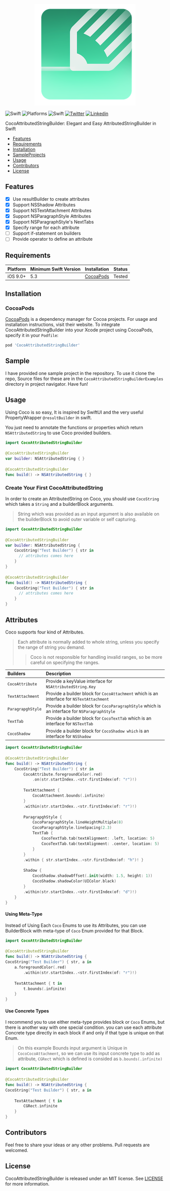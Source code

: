 
<p align="center">
  <img src="https://github.com/kiarashvosough1999/CocoAttributedStringBuilder/blob/master/resources/coco_icon.png">
</p>

![Swift](https://img.shields.io/badge/Swift-5.3_or_Higher-orange?style=flat-square)
![Platforms](https://img.shields.io/badge/Platforms-iOS_9_or_Higher-yellowgreen?style=flat-square)
![Swift](https://img.shields.io/badge/Swift-5.3_or_Higher-orange?style=flat-square)
[![Twitter](https://img.shields.io/badge/Twitter-@Vosough_k-blue.svg?style=flat-square)](https://twitter.com/vosough_k)
[![Linkedin](https://img.shields.io/badge/Linkedin-KiarashVosough-blue.svg?style=flat-square)](https://www.linkedin.com/in/kiarashvosough/)

CocoAttributedStringBuilder: Elegant and Easy AttributedStringBuilder in Swift

- [Features](#features)
- [Requirements](#requirements)
- [Installation](#installation)
- [SampleProjects](#sample)
- [Usage](#usage)
- [Contributors](#contributors)
- [License](#license)

## Features

- [x] Use resultBuilder to create attributes
- [x] Support NSShadow Attributes
- [x] Support NSTextAttachment Attributes
- [x] Support NSParagraphStyle Attributes
- [x] Support NSParagraphStyle's NextTabs
- [x] Specify range for each attribute
- [ ] Support if-statement on builders
- [ ] Provide operator to define an attribute

## Requirements

| Platform | Minimum Swift Version | Installation | Status |
| --- | --- | --- | --- |
| iOS 9.0+ | 5.3 | [CocoaPods](#cocoapods) | Tested |

## Installation

### CocoaPods

[CocoaPods](https://cocoapods.org) is a dependency manager for Cocoa projects. For usage and installation instructions, visit their website. To integrate CocoAttributedStringBuilder into your Xcode project using CocoaPods, specify it in your `Podfile`:

```ruby
pod 'CocoAttributedStringBuilder'
```

## Sample

I have provided one sample project in the repository. To use it clone the repo, Source files for these are in the `CocoAttributedStringBuilderExamples` directory in project navigator. Have fun!

## Usage

Using Coco is so easy, It is inspired by SwiftUI and the very useful PropertyWrapper `@resultBuilder` in swift.

You just need to annotate the functions or properties which return `NSAttributedString` to use Coco provided builders.

```swift
import CocoAttributedStringBuilder

@CocoAttributedStringBuilder
var builder: NSAttributedString { }

@CocoAttributedStringBuilder
func build() -> NSAttributedString { }
```

### Create Your First CocoAttributedString

In order to create an AttributedString on Coco, you should use `CocoString` which takes a `String` and a builderBlock arguments.

> String which was provided as an input argument is also available on the builderBlock to avoid outer variable or self capturing.

```swift
import CocoAttributedStringBuilder

@CocoAttributedStringBuilder
var builder: NSAttributedString {
    CocoString("Test Builder") { str in 
      // attributes comes here
    }
}

@CocoAttributedStringBuilder
func build() -> NSAttributedString {
    CocoString("Test Builder") { str in 
      // attributes comes here
    }
}
```


## Attributes

Coco supports four kind of Attributes.

> Each attribute is normally added to whole string, unless you specify the range of string you demand.
>> Coco is not responsible for handling invalid ranges, so be more careful on specifying the ranges.

| Builders            | Description |
| :-------------      |:-------------|
| `CocoAttribute`     | Provide a keyValue interface for `NSAttributedString.Key` |
| `TextAttachment`    | Provide a builder block for `CocoAttachment` which is an interface for `NSTextAttachment` |
| `ParagrapghStyle`   | Provide a builder block for `CocoParagraphStyle` which is an interface for `NSParagraphStyle` |
| `TextTab`           | Provide a builder block for `CocoTextTab` which is an interface for `NSTextTab` |
| `CocoShadow`        | Provide a builder block for `CocoShadow which` is an interface for `NSShadow` |

```swift
import CocoAttributedStringBuilder

@CocoAttributedStringBuilder
func build() -> NSAttributedString {
    CocoString("Test Builder") { str in
        CocoAttribute.foregroundColor(.red)
            .on(str.startIndex..<str.firstIndex(of: "r")!)

        TextAttachment {
            CocoAttachment.bounds(.infinite)
        }
        .within(str.startIndex..<str.firstIndex(of: "r")!)
        
        ParagrapghStyle {
            CocoParagraphStyle.lineHeightMultiple(8)
            CocoParagraphStyle.lineSpacing(2.3)
            TextTab {
                CocoTextTab.tab(textAlignment: .left, location: 5)
                CocoTextTab.tab(textAlignment: .center, location: 5)
            }
        }
        .within { str.startIndex..<str.firstIndex(of: "h")! }

        Shadow {
            CocoShadow.shadowOffset(.init(width: 1.5, height: 1))
            CocoShadow.shadowColor(UIColor.black)
        }
        .within(str.startIndex..<str.firstIndex(of: "d")!)
    }
}
```

#### Using Meta-Type

Instead of Using Each `Coco` Enums to use its Attributes, you can use BuilderBlock with meta-type of `Coco` Enum provided for that Block.

```swift
import CocoAttributedStringBuilder

@CocoAttributedStringBuilder
func build() -> NSAttributedString {
CocoString("Test Builder") { str, a in
    a.foregroundColor(.red)
        .within(str.startIndex..<str.firstIndex(of: "r")!)

    TextAttachment { t in
        t.bounds(.infinite)
    }
}
```

#### Use Concrete Types

I recommend you to use either meta-type provides block or `Coco` Enums, but there is another way with one special condition.
you can use each attribute Concrete type directly in each block if and only if that type is unique on that Enum.

> On this example Bounds input argument is Unique in `CocoCocoAttachment`, so we can use its input concrete type to add as attribute,
> `CGRect` which is defined is consided as `b.bounds(.infinite)`
```swift
import CocoAttributedStringBuilder

@CocoAttributedStringBuilder
func build() -> NSAttributedString {
CocoString("Test Builder") { str, a in

    TextAttachment { t in
        CGRect.infinite
    }
}
```

## Contributors

Feel free to share your ideas or any other problems. Pull requests are welcomed.

## License

CocoAttributedStringBuilder is released under an MIT license. See [LICENSE](https://github.com/kiarashvosough1999/CocoAttributedStringBuilder/blob/master/LICENSE) for more information.
